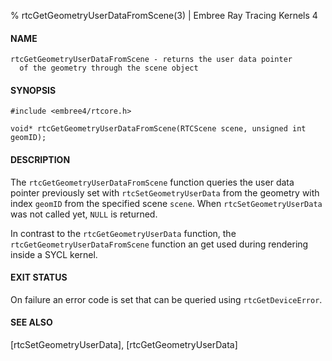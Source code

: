 % rtcGetGeometryUserDataFromScene(3) | Embree Ray Tracing Kernels 4

#### NAME

    rtcGetGeometryUserDataFromScene - returns the user data pointer
      of the geometry through the scene object

#### SYNOPSIS

    #include <embree4/rtcore.h>

    void* rtcGetGeometryUserDataFromScene(RTCScene scene, unsigned int geomID);

#### DESCRIPTION

The `rtcGetGeometryUserDataFromScene` function queries the user data
pointer previously set with `rtcSetGeometryUserData` from the geometry
with index `geomID` from the specified scene `scene`. When
`rtcSetGeometryUserData` was not called yet, `NULL` is returned.

In contrast to the `rtcGetGeometryUserData` function, the
`rtcGetGeometryUserDataFromScene` function an get used during
rendering inside a SYCL kernel.

#### EXIT STATUS

On failure an error code is set that can be queried using
`rtcGetDeviceError`.

#### SEE ALSO

[rtcSetGeometryUserData], [rtcGetGeometryUserData]
